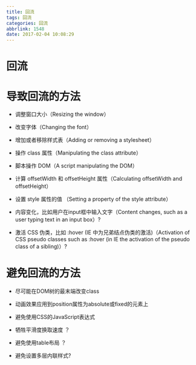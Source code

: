 ```yaml
---
title: 回流
tags: 回流
categories: 回流
abbrlink: 1548
date: 2017-02-04 10:08:29
---
```


# 回流

# 导致回流的方法

- 调整窗口大小（Resizing the window）
- 改变字体（Changing the font）
- 增加或者移除样式表（Adding or removing a stylesheet）

- 操作 class 属性（Manipulating the class attribute）
- 脚本操作 DOM（A script manipulating the DOM）
- 计算 offsetWidth 和 offsetHeight 属性（Calculating offsetWidth and offsetHeight）
- 设置 style 属性的值 （Setting a property of the style attribute）
- 内容变化，比如用户在input框中输入文字（Content changes, such as a user typing text in
an input box）?
- 激活 CSS 伪类，比如 :hover (IE 中为兄弟结点伪类的激活)（Activation of CSS pseudo classes such as :hover (in IE the activation of the pseudo class of a sibling)）?
# 避免回流的方法

- 尽可能在DOM树的最末端改变class
 
- 动画效果应用到position属性为absolute或fixed的元素上
- 避免使用CSS的JavaScript表达式
- 牺牲平滑度换取速度 ？
- 避免使用table布局 ？
- 避免设置多层内联样式?

